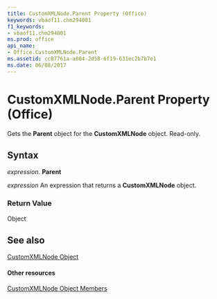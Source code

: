 ```yaml
---
title: CustomXMLNode.Parent Property (Office)
keywords: vbaof11.chm294001
f1_keywords:
- vbaof11.chm294001
ms.prod: office
api_name:
- Office.CustomXMLNode.Parent
ms.assetid: cc87761a-a004-2d58-6f19-631ec2b7b7e1
ms.date: 06/08/2017
---
```



# CustomXMLNode.Parent Property (Office)

Gets the  **Parent** object for the **CustomXMLNode** object. Read-only.


## Syntax

 _expression_. **Parent**

 _expression_ An expression that returns a **CustomXMLNode** object.


### Return Value

Object


## See also


[CustomXMLNode Object](customxmlnode-object-office.md)
#### Other resources


[CustomXMLNode Object Members](customxmlnode-members-office.md)


